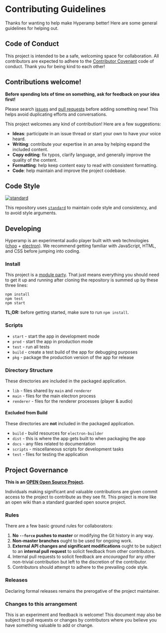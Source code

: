 # Contributing Guidelines

Thanks for wanting to help make Hyperamp better! Here are some general guidelines for helping out.

## Code of Conduct

This project is intended to be a safe, welcoming space for collaboration. All contributors are expected to adhere to the [Contributor Covenant](http://contributor-covenant.org) code of conduct. Thank you for being kind to each other!

## Contributions welcome!

**Before spending lots of time on something, ask for feedback on your idea first!**

Please search [issues](../../issues/) and [pull requests](../../pulls/) before adding something new! This helps avoid duplicating efforts and conversations.

This project welcomes any kind of contribution! Here are a few suggestions:

- **Ideas**: participate in an issue thread or start your own to have your voice heard.
- **Writing**: contribute your expertise in an area by helping expand the included content.
- **Copy editing**: fix typos, clarify language, and generally improve the quality of the content.
- **Formatting**: help keep content easy to read with consistent formatting.
- **Code**: help maintain and improve the project codebase.

## Code Style

[![standard][standard-image]][standard-url]

This repository uses [`standard`][standard-url] to maintain code style and consistency, and to avoid style arguments.

[standard-image]: https://cdn.rawgit.com/feross/standard/master/badge.svg
[standard-url]: https://github.com/feross/standard

## Developing

Hyperamp is an experimental audio player built with web technologies ([choo](https://github.com/yoshuawuyts/choo) + [electron](https://github.com/electron/electron)). We recommend getting familiar with JavaScript, HTML, and CSS before jumping into coding.

### Install

This project is a [module party](http://module.party). That just means everything you should need to get it up and running after cloning the repository is summed up by these three lines:

```
npm install
npm test
npm start
```

**TL;DR:** before getting started, make sure to run `npm install`.

### Scripts

- `start` - start the app in development mode
- `prod` - start the app in production mode
- `test` - run all tests
- `build` - create a test build of the app for debugging purposes
- `pkg` - package the production version of the app for release

### Directory Structure

These directories are included in the packaged application.

- `lib` - files shared by `main` and `renderer`
- `main` - files for the main electron process
- `renderer` - files for the renderer processes (player & audio)

#### Excluded from Build

These directories are **not** included in the packaged application.

- `build` - build resources for `electron-builder`
- `dist` - this is where the app gets built to when packaging the app
- `docs` - any files related to documentation
- `scripts` - miscellaneous scripts for development tasks
- `test` - files for testing the application

## Project Governance

**This is an [OPEN Open Source Project](http://openopensource.org/).**

Individuals making significant and valuable contributions are given commit access to the project to contribute as they see fit. This project is more like an open wiki than a standard guarded open source project.

### Rules

There are a few basic ground rules for collaborators:

1. **No `--force` pushes to master** or modifying the Git history in any way.
1. **Non-master branches** ought to be used for ongoing work.
1. **External API changes and significant modifications** ought to be subject to an **internal pull request** to solicit feedback from other contributors.
1. Internal pull requests to solicit feedback are *encouraged* for any other non-trivial contribution but left to the discretion of the contributor.
1. Contributors should attempt to adhere to the prevailing code style.

### Releases

Declaring formal releases remains the prerogative of the project maintainer.

### Changes to this arrangement

This is an experiment and feedback is welcome! This document may also be subject to pull requests or changes by contributors where you believe you have something valuable to add or change.
